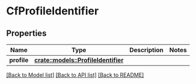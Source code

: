 # CfProfileIdentifier

## Properties

Name | Type | Description | Notes
------------ | ------------- | ------------- | -------------
**profile** | [**crate::models::ProfileIdentifier**](ProfileIdentifier.md) |  | 

[[Back to Model list]](../README.md#documentation-for-models) [[Back to API list]](../README.md#documentation-for-api-endpoints) [[Back to README]](../README.md)


